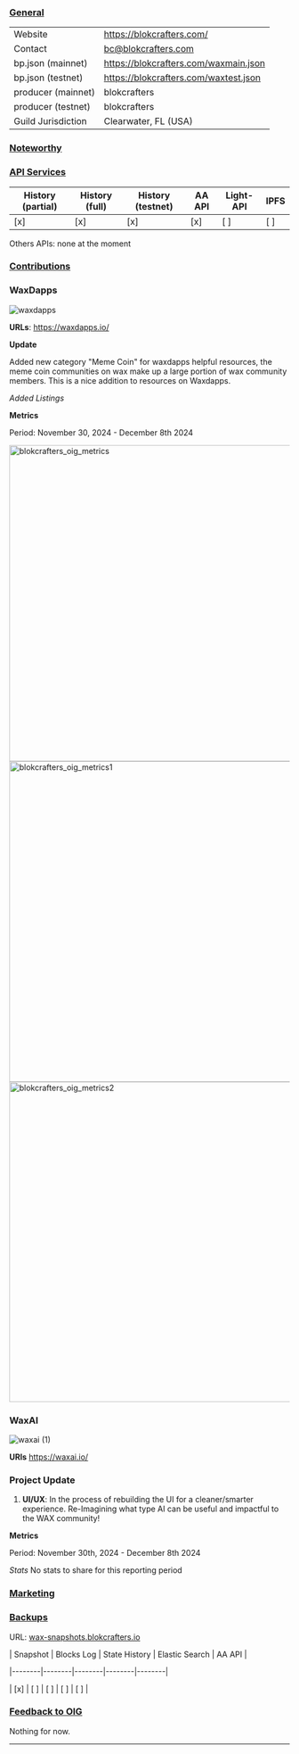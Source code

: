 ### <ins>General</ins>

|  |  |
| --- | --- |
| Website | https://blokcrafters.com/ |
| Contact | bc@blokcrafters.com |
| bp.json (mainnet) | https://blokcrafters.com/waxmain.json |
| bp.json (testnet) | https://blokcrafters.com/waxtest.json |
| producer (mainnet) | blokcrafters |
| producer (testnet) | blokcrafters |
| Guild Jurisdiction | Clearwater, FL (USA) |

### <ins>Noteworthy</ins>



### <ins>API Services</ins>

| History (partial) | History (full) | History (testnet) | AA API | Light-API  | IPFS |
|--------|--------|--------|--------|--------|--------|
| [x] | [x] | [x] | [x] | [ ] | [ ] |

Others APIs: none at the moment

### <ins>Contributions</ins>


### WaxDapps

![waxdapps](https://github.com/user-attachments/assets/64450ac8-e765-424e-a37a-8b45c9b1c21a)


**URLs**: https://waxdapps.io/


**Update**

Added new category "Meme Coin" for waxdapps helpful resources, the meme coin communities on wax make up a large portion of wax community members. This is a nice addition to resources on Waxdapps. 

*Added Listings*


**Metrics**

Period: November 30, 2024 - December 8th 2024

<img width="567" alt="blokcrafters_oig_metrics" src="https://github.com/user-attachments/assets/2f654101-3740-4fe3-8e2a-bad6e8055b2f">
<img width="575" alt="blokcrafters_oig_metrics1" src="https://github.com/user-attachments/assets/aff89312-32f0-4371-bc0a-76ad53b12a4a">
<img width="574" alt="blokcrafters_oig_metrics2" src="https://github.com/user-attachments/assets/08b6f388-1178-4601-b181-3a3a1e978355">





  
  
### WaxAI

![waxai (1)](https://github.com/user-attachments/assets/7f719897-2bde-4acd-90fa-05fdbbe5ed60)

  
  

**URls** https://waxai.io/

  
  

### Project Update

  

1. **UI/UX**: In the process of rebuilding the UI for a cleaner/smarter experience. Re-Imagining what type AI can be useful and impactful to the WAX community! 


**Metrics**

Period: November 30th, 2024 - December 8th 2024

*Stats*
No stats to share for this reporting period

  

### <ins>Marketing</ins>

  
### <ins>Backups </ins>

URL: [wax-snapshots.blokcrafters.io](https://wax-snapshots.blokcrafters.io/)

  

| Snapshot | Blocks Log | State History | Elastic Search | AA API |

|--------|--------|--------|--------|--------|

| [x] | [ ] | [ ] | [ ] | [ ] |


### <ins>Feedback to OIG</ins>

Nothing for now.

----
